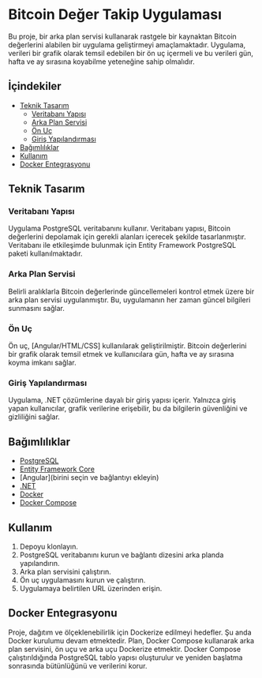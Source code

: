 # Bitcoin Değer Takip Uygulaması

Bu proje, bir arka plan servisi kullanarak rastgele bir kaynaktan Bitcoin değerlerini alabilen bir uygulama geliştirmeyi amaçlamaktadır. Uygulama, verileri bir grafik olarak temsil edebilen bir ön uç içermeli ve bu verileri gün, hafta ve ay sırasına koyabilme yeteneğine sahip olmalıdır.

## İçindekiler
- [Teknik Tasarım](#teknik-tasarım)
  - [Veritabanı Yapısı](#veritabanı-yapısı)
  - [Arka Plan Servisi](#arka-plan-servisi)
  - [Ön Uç](#ön-uç)
  - [Giriş Yapılandırması](#giriş-yapılandırması)
- [Bağımlılıklar](#bağımlılıklar)
- [Kullanım](#kullanım)
- [Docker Entegrasyonu](#docker-entegrasyonu)

## Teknik Tasarım

### Veritabanı Yapısı

Uygulama PostgreSQL veritabanını kullanır. Veritabanı yapısı, Bitcoin değerlerini depolamak için gerekli alanları içerecek şekilde tasarlanmıştır. Veritabanı ile etkileşimde bulunmak için Entity Framework PostgreSQL paketi kullanılmaktadır.

### Arka Plan Servisi

Belirli aralıklarla Bitcoin değerlerinde güncellemeleri kontrol etmek üzere bir arka plan servisi uygulanmıştır. Bu, uygulamanın her zaman güncel bilgileri sunmasını sağlar.

### Ön Uç

Ön uç, [Angular/HTML/CSS] kullanılarak geliştirilmiştir. Bitcoin değerlerini bir grafik olarak temsil etmek ve kullanıcılara gün, hafta ve ay sırasına koyma imkanı sağlar.

### Giriş Yapılandırması

Uygulama, .NET çözümlerine dayalı bir giriş yapısı içerir. Yalnızca giriş yapan kullanıcılar, grafik verilerine erişebilir, bu da bilgilerin güvenliğini ve gizliliğini sağlar.

## Bağımlılıklar

- [PostgreSQL](https://www.postgresql.org/)
- [Entity Framework Core](https://docs.microsoft.com/en-us/ef/core/)
- [Angular](birini seçin ve bağlantıyı ekleyin)
- [.NET](https://dotnet.microsoft.com/)
- [Docker](https://www.docker.com/)
- [Docker Compose](https://docs.docker.com/compose/)

## Kullanım

1. Depoyu klonlayın.
2. PostgreSQL veritabanını kurun ve bağlantı dizesini arka planda yapılandırın.
3. Arka plan servisini çalıştırın.
4. Ön uç uygulamasını kurun ve çalıştırın.
5. Uygulamaya belirtilen URL üzerinden erişin.

## Docker Entegrasyonu

Proje, dağıtım ve ölçeklenebilirlik için Dockerize edilmeyi hedefler. Şu anda Docker kurulumu devam etmektedir. Plan, Docker Compose kullanarak arka plan servisini, ön uçu ve arka uçu Dockerize etmektir. Docker Compose çalıştırıldığında PostgreSQL tablo yapısı oluşturulur ve yeniden başlatma sonrasında bütünlüğünü ve verilerini korur.
